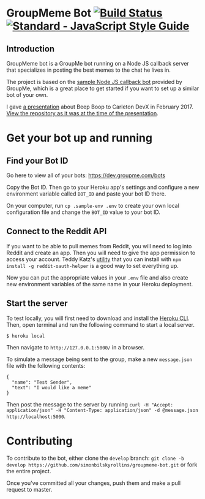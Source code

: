 # GroupMeme Bot [![Build Status](https://travis-ci.org/simonbilskyrollins/groupmeme-bot.svg?branch=master)](https://travis-ci.org/simonbilskyrollins/groupmeme-bot) [![Standard - JavaScript Style Guide](https://img.shields.io/badge/code%20style-standard-brightgreen.svg)](http://standardjs.com/)

## Introduction

GroupMeme bot is a GroupMe bot running on a Node JS callback server that specializes in posting the best memes to the chat he lives in.

The project is based on the [sample Node JS callback bot](https://github.com/groupme/bot-tutorial-nodejs) provided by GroupMe, which is a great place to get started if you want to set up a similar bot of your own.

I gave [a presentation](https://github.com/simonbilskyrollins/groupme-bot-workshop) about Beep Boop to Carleton DevX in February 2017. [View the repository as it was at the time of the presentation](https://github.com/simonbilskyrollins/groupmeme-bot/tree/2ce3d09b886478c554b9be8a3b63293cac6ed260).

# Get your bot up and running

## Find your Bot ID

Go here to view all of your bots:
https://dev.groupme.com/bots

Copy the Bot ID. Then go to your Heroku app's settings and configure a new environment variable called `BOT_ID` and paste your bot ID there.

On your computer, run `cp .sample-env .env` to create your own local configuration file and change the `BOT_ID` value to your bot ID.

## Connect to the Reddit API

If you want to be able to pull memes from Reddit, you will need to log into Reddit and create an app. Then you will need to give the app permission to access your account. Teddy Katz's [utility](https://github.com/not-an-aardvark/reddit-oauth-helper) that you can install with `npm install -g reddit-oauth-helper` is a good way to set everything up.

Now you can put the appropriate values in your `.env` file and also create new environment variables of the same name in your Heroku deployment.

## Start the server

To test locally, you will first need to download and install the [Heroku CLI](https://devcenter.heroku.com/articles/heroku-cli). Then, open terminal and run the following command to start a local server.

    $ heroku local

Then navigate to `http://127.0.0.1:5000/` in a browser.

To simulate a message being sent to the group, make a new `message.json` file with the following contents:

    {
      "name": "Test Sender",
      "text": "I would like a meme"
    }

Then post the message to the server by running `curl -H "Accept: application/json" -H "Content-Type: application/json" -d @message.json http://localhost:5000`.

# Contributing

To contribute to the bot, either clone the `develop` branch: `git clone -b develop https://github.com/simonbilskyrollins/groupmeme-bot.git` or fork the entire project.

Once you've committed all your changes, push them and make a pull request to master.

